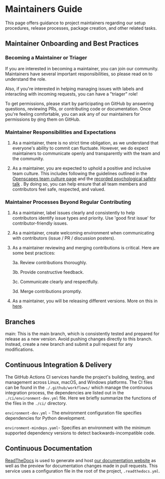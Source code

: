 # Maintainers Guide

This page offers guidance to project maintainers regarding our setup procedures, release processes, package creation, and other related tasks.

## Maintainer Onboarding and Best Practices

### Becoming a Maintainer or Triager

If you are interested in becoming a maintainer, you can join our community. Maintainers have several important responsibilities, so please read on to understand the role.

Also, if you're interested in helping managing issues with labels and interacting with incoming requests, you can have a "triager" role!

To get permissions, please start by participating on GitHub by answering questions, reviewing PRs, or contributing code or documentation. Once you're feeling comfortable, you can ask any of our maintainers for permissions by `@`ing them on GitHub.

### Maintainer Responsibilities and Expectations

1. As a maintainer, there is no strict time obligation, as we understand that everyone's ability to commit can fluctuate. However, we do expect maintainers to communicate openly and transparently with the team and the community.

2. As a maintainer, you are expected to uphold a positive and inclusive team culture. This includes following the guidelines outlined in the [Openscapes team culture page](https://openscapes.github.io/series/core-lessons/team-culture.html) and the [recorded psychological safety talk](https://www.youtube.com/watch?v=rzi-qkl8u5M) . By doing so, you can help ensure that all team members and contributors feel safe, respected, and valued.


### Maintainer Processes Beyond Regular Contributing

1. As a maintainer, label issues clearly and consistently to help contributors identify issue types and priority. Use 'good first issue' for contributor-friendly issues.

2. As a maintainer, create welcoming environment when communicating with contributors (issue / PR / discussion posters).

3. As a maintainer reviewing and merging contributions is critical. Here are some best practices:

    3a. Review contributions thoroughly.

    3b. Provide constructive feedback.

    3c. Communicate clearly and respectfully.

    3d. Merge contributions promptly.

4. As a maintainer, you will be releasing different versions. More on this in [here](./contributing/releasing.md).

## Branches

main: This is the main branch, which is consistently tested and prepared for release as a new version. Avoid pushing changes directly to this branch. Instead, create a new branch and submit a pull request for any modifications.


## Continuous Integration & Delivery

The GitHub Actions CI services handle the project's building, testing, and management across Linux, macOS, and Windows platforms. The CI files can be found in the `./.github/workflows/` which manage the continuous integration process, the dependencies are listed out in the `./ci/environment-dev.yml` file. Here we briefly summarize the functions of the files in the `./ci/` directory.

`environment-dev.yml` - The environment configuration file specifies dependencies for Python development.

`environment-mindeps.yaml`- Specifies an environment with the minimum supported dependency versions to detect backwards-incompatible code.

## Continuous Documentation

[ReadTheDocs](https://readthedocs.org/projects/earthaccess/) is used to generate and host [our documentation website](https://earthaccess.readthedocs.io/) as well as the preview for documentation changes made in pull requests. This service uses a configuration file in the root of the project, `.readthedocs.yml`.



